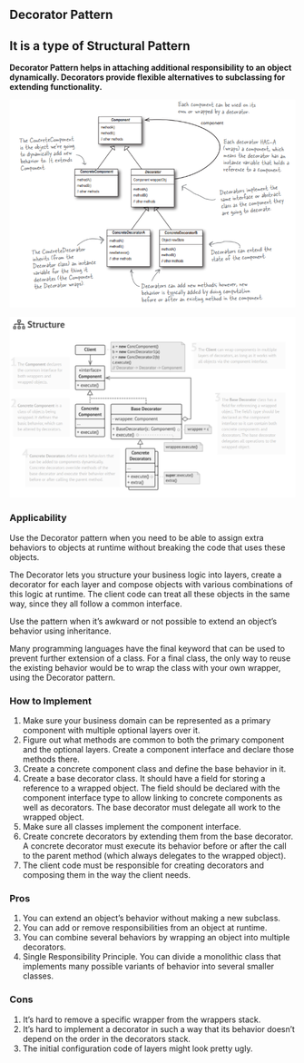## Decorator Pattern
## It is a type of Structural Pattern

**Decorator Pattern helps in attaching additional responsibility to an object dynamically. Decorators provide flexible alternatives
to subclassing for extending functionality.**

![img.png](DecoraterHeadFirst.png)

![img.png](Decorator.png)

### Applicability
Use the Decorator pattern when you need to be able to assign extra behaviors to objects at runtime without breaking the code that uses these objects.

The Decorator lets you structure your business logic into layers, create a decorator for each layer and compose objects with various combinations of this logic at runtime. The client code can treat all these objects in the same way, since they all follow a common interface.

Use the pattern when it’s awkward or not possible to extend an object’s behavior using inheritance.

Many programming languages have the final keyword that can be used to prevent further extension of a class. For a final class, the only way to reuse the existing behavior would be to wrap the class with your own wrapper, using the Decorator pattern.

### How to Implement
1) Make sure your business domain can be represented as a primary component with multiple optional layers over it. 
2) Figure out what methods are common to both the primary component and the optional layers. Create a component interface and declare those methods there. 
3) Create a concrete component class and define the base behavior in it. 
4) Create a base decorator class. It should have a field for storing a reference to a wrapped object. The field should be declared with the component interface type to allow linking to concrete components as well as decorators. The base decorator must delegate all work to the wrapped object. 
5) Make sure all classes implement the component interface. 
6) Create concrete decorators by extending them from the base decorator. A concrete decorator must execute its behavior before or after the call to the parent method (which always delegates to the wrapped object). 
7) The client code must be responsible for creating decorators and composing them in the way the client needs.

### Pros
1) You can extend an object’s behavior without making a new subclass. 
2) You can add or remove responsibilities from an object at runtime. 
3) You can combine several behaviors by wrapping an object into multiple decorators. 
4) Single Responsibility Principle. You can divide a monolithic class that implements many possible variants of behavior into several smaller classes.

### Cons
1) It’s hard to remove a specific wrapper from the wrappers stack. 
2) It’s hard to implement a decorator in such a way that its behavior doesn’t depend on the order in the decorators stack. 
3) The initial configuration code of layers might look pretty ugly.